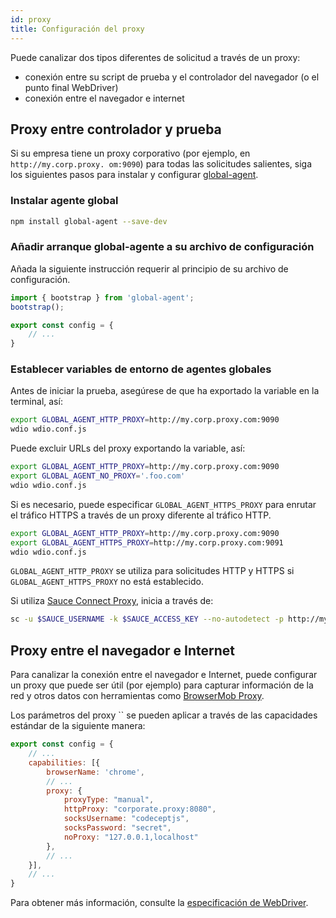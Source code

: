 ```yaml
---
id: proxy
title: Configuración del proxy
---
```


Puede canalizar dos tipos diferentes de solicitud a través de un proxy:

- conexión entre su script de prueba y el controlador del navegador (o el punto final WebDriver)
- conexión entre el navegador e internet

## Proxy entre controlador y prueba

Si su empresa tiene un proxy corporativo (por ejemplo, en `http://my.corp.proxy. om:9090`) para todas las solicitudes salientes, siga los siguientes pasos para instalar y configurar [global-agent](https://github.com/gajus/global-agent).

### Instalar agente global

```bash npm2yarn
npm install global-agent --save-dev
```

### Añadir arranque global-agente a su archivo de configuración

Añada la siguiente instrucción requerir al principio de su archivo de configuración.

```js title="wdio.conf.js"
import { bootstrap } from 'global-agent';
bootstrap();

export const config = {
    // ...
}
```

### Establecer variables de entorno de agentes globales

Antes de iniciar la prueba, asegúrese de que ha exportado la variable en la terminal, así:

```sh
export GLOBAL_AGENT_HTTP_PROXY=http://my.corp.proxy.com:9090
wdio wdio.conf.js
```

Puede excluir URLs del proxy exportando la variable, así:

```sh
export GLOBAL_AGENT_HTTP_PROXY=http://my.corp.proxy.com:9090
export GLOBAL_AGENT_NO_PROXY='.foo.com'
wdio wdio.conf.js
```

Si es necesario, puede especificar `GLOBAL_AGENT_HTTPS_PROXY` para enrutar el tráfico HTTPS a través de un proxy diferente al tráfico HTTP.

```sh
export GLOBAL_AGENT_HTTP_PROXY=http://my.corp.proxy.com:9090
export GLOBAL_AGENT_HTTPS_PROXY=http://my.corp.proxy.com:9091
wdio wdio.conf.js
```

`GLOBAL_AGENT_HTTP_PROXY` se utiliza para solicitudes HTTP y HTTPS si `GLOBAL_AGENT_HTTPS_PROXY` no está establecido.

Si utiliza [Sauce Connect Proxy](https://wiki.saucelabs.com/display/DOCS/Sauce+Connect+Proxy), inicia a través de:

```sh
sc -u $SAUCE_USERNAME -k $SAUCE_ACCESS_KEY --no-autodetect -p http://my.corp.proxy.com:9090
```

## Proxy entre el navegador e Internet

Para canalizar la conexión entre el navegador e Internet, puede configurar un proxy que puede ser útil (por ejemplo) para capturar información de la red y otros datos con herramientas como [BrowserMob Proxy](https://github.com/lightbody/browsermob-proxy).

Los parámetros del proxy `` se pueden aplicar a través de las capacidades estándar de la siguiente manera:

```js title="wdio.conf.js"
export const config = {
    // ...
    capabilities: [{
        browserName: 'chrome',
        // ...
        proxy: {
            proxyType: "manual",
            httpProxy: "corporate.proxy:8080",
            socksUsername: "codeceptjs",
            socksPassword: "secret",
            noProxy: "127.0.0.1,localhost"
        },
        // ...
    }],
    // ...
}
```

Para obtener más información, consulte la [especificación de WebDriver](https://w3c.github.io/webdriver/#proxy).
